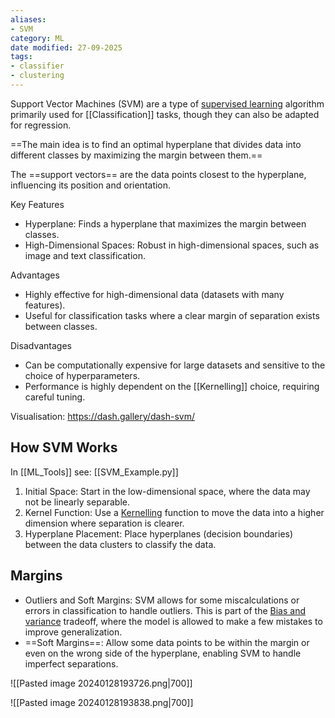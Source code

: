 ```yaml
---
aliases:
- SVM
category: ML
date modified: 27-09-2025
tags:
- classifier
- clustering
---
```

Support Vector Machines (SVM) are a type of [supervised learning](app://obsidian.md/supervised%20learning) algorithm primarily used for [[Classification]] tasks, though they can also be adapted for regression. 

==The main idea is to find an optimal hyperplane that divides data into different classes by maximizing the margin between them.== 

The ==support vectors== are the data points closest to the hyperplane, influencing its position and orientation.

Key Features
- Hyperplane: Finds a hyperplane that maximizes the margin between classes.
- High-Dimensional Spaces: Robust in high-dimensional spaces, such as image and text classification.

Advantages
- Highly effective for high-dimensional data (datasets with many features).
- Useful for classification tasks where a clear margin of separation exists between classes.

Disadvantages
- Can be computationally expensive for large datasets and sensitive to the choice of hyperparameters.
- Performance is highly dependent on the [[Kernelling]] choice, requiring careful tuning.

Visualisation: https://dash.gallery/dash-svm/
## How SVM Works

In [[ML_Tools]] see: [[SVM_Example.py]]

1. Initial Space: Start in the low-dimensional space, where the data may not be linearly separable.
2. Kernel Function: Use a [Kernelling](app://obsidian.md/Kernelling) function to move the data into a higher dimension where separation is clearer.
3. Hyperplane Placement: Place hyperplanes (decision boundaries) between the data clusters to classify the data.

## Margins

- Outliers and Soft Margins: SVM allows for some miscalculations or errors in classification to handle outliers. This is part of the [Bias and variance](app://obsidian.md/Bias%20and%20variance) tradeoff, where the model is allowed to make a few mistakes to improve generalization.
- ==Soft Margins==: Allow some data points to be within the margin or even on the wrong side of the hyperplane, enabling SVM to handle imperfect separations.

![[Pasted image 20240128193726.png|700]]

![[Pasted image 20240128193838.png|700]]




